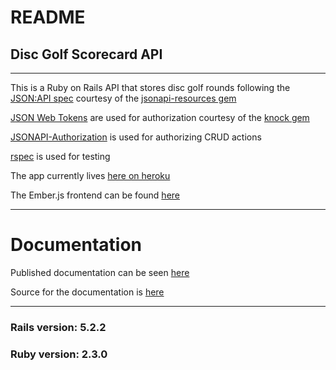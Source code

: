 # README

## Disc Golf Scorecard API
----

This is a Ruby on Rails API that stores disc golf rounds following the [JSON:API spec](http://jsonapi.org/) courtesy of the [jsonapi-resources gem](https://github.com/cerebris/jsonapi-resources)

[JSON Web Tokens](https://jwt.io/) are used for authorization courtesy of the [knock gem](https://github.com/nsarno/knock)

[JSONAPI-Authorization](https://github.com/venuu/jsonapi-authorization) is used for authorizing CRUD actions

[rspec](https://github.com/rspec/rspec-rails) is used for testing

The app currently lives [here on heroku](http://dgscorecard.herokuapp.com)

The Ember.js frontend can be found [here](https://github.com/mattmcquinn/dg-scorecard-frontend)

---
# Documentation
Published documentation can be seen [here](https://mattmcquinn.github.io/slate)

Source for the documentation is [here](https://github.com/mattmcquinn/slate)

---
### Rails version: 5.2.2
### Ruby version: 2.3.0

